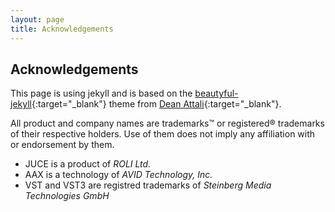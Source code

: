 ```yaml
---
layout: page
title: Acknowledgements
---
```


## Acknowledgements

This page is using jekyll and is based on the [beautyful-jekyll](http://deanattali.com/beautiful-jekyll/){:target="_blank"} theme from [Dean Attali](http://deanattali.com){:target="_blank"}.

All product and company names are trademarks™ or registered® trademarks of their respective holders. Use of them does not imply any affiliation with or endorsement by them. 

- JUCE is a product of _ROLI Ltd._
- AAX is a technology of _AVID Technology, Inc._
- VST and VST3 are registred trademarks of _Steinberg Media Technologies GmbH_

